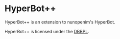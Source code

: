 # HyperBot++
HyperBot++ is an extension to nunopenim's HyperBot.

HyperBot++ is licensed under the [DBBPL](https://github.com/githubcatw/HyperBot_Plus/blob/master/LICENSE.md).
